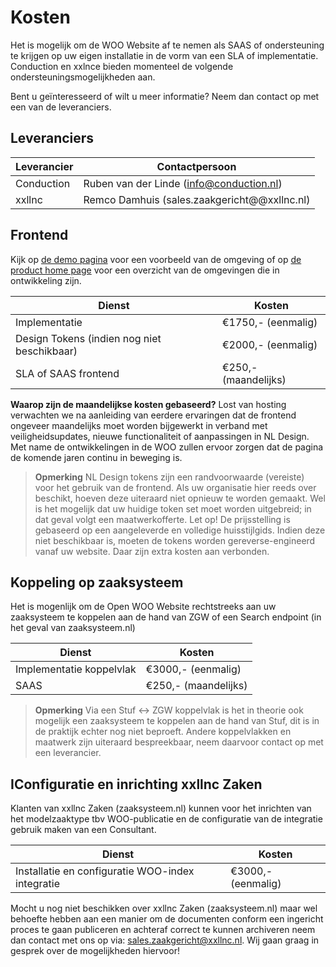 # Kosten

Het is mogelijk om de WOO Website af te nemen als SAAS of ondersteuning te krijgen op uw eigen installatie in de vorm van een SLA of implementatie. Conduction en xxlnce bieden momenteel de volgende ondersteuningsmogelijkheden aan.

Bent u geïnteresseerd of wilt u meer informatie? Neem dan contact op met een van de leveranciers.

## Leveranciers
| Leverancier | Contactpersoon                               |
|------------|----------------------------------------------|
| Conduction | Ruben van der Linde (info@conduction.nl)     |
| xxllnc     | Remco Damhuis (sales.zaakgericht@@xxllnc.nl) |

## Frontend
Kijk op [de demo pagina](https://conductionnl.github.io/woo-website-xxllnc) voor een voorbeeld van de omgeving of op [de product home page](https://openwoo.app/) voor een overzicht van de omgevingen die in ontwikkeling zijn.

| Dienst                                         | Kosten                 |
|------------------------------------------------|------------------------|
| Implementatie                                  | €1750,- (eenmalig)     |
| Design Tokens (indien nog niet beschikbaar)    | €2000,- (eenmalig)     |
| SLA of SAAS frontend                           | €250,- (maandelijks)   |

**Waarop zijn de maandelijkse kosten gebaseerd?**
Lost van hosting verwachten we na aanleiding van eerdere ervaringen dat de frontend ongeveer maandelijks moet worden bijgewerkt in verband met veiligheidsupdates, nieuwe functionaliteit of aanpassingen in NL Design. Met name de ontwikkelingen in de WOO zullen ervoor zorgen dat de pagina de komende jaren continu in beweging is.

> **Opmerking**
> NL Design tokens zijn een randvoorwaarde (vereiste) voor het gebruik van de frontend. Als uw organisatie hier reeds over beschikt, hoeven deze uiteraard niet opnieuw te worden gemaakt. Wel is het mogelijk dat uw huidige token set moet worden uitgebreid; in dat geval volgt een maatwerkofferte. Let op! De prijsstelling is gebaseerd op een aangeleverde en volledige huisstijlgids. Indien deze niet beschikbaar is, moeten de tokens worden gereverse-engineerd vanaf uw website. Daar zijn extra kosten aan verbonden.

## Koppeling op zaaksysteem 
Het is mogenlijk om de Open WOO Website rechtstreeks aan uw zaaksysteem te koppelen aan de hand van ZGW of een Search endpoint (in het geval van zaaksysteem.nl)

| Dienst                                       | Kosten                 |
|----------------------------------------------|------------------------|
| Implementatie koppelvlak                     | €3000,- (eenmalig)     |
| SAAS                                         | €250,- (maandelijks)   |


> **Opmerking**
> Via een Stuf <-> ZGW koppelvlak is het in theorie ook mogelijk een zaaksysteem te koppelen aan de hand van Stuf, dit is in de praktijk echter nog niet beproeft. Andere koppelvlakken en maatwerk zijn uiteraard bespreekbaar, neem daarvoor contact op met een leverancier.

## IConfiguratie en inrichting xxllnc Zaken
Klanten van xxllnc Zaken (zaaksysteem.nl) kunnen voor het inrichten van het modelzaaktype tbv WOO-publicatie en de configuratie van de integratie gebruik maken van een Consultant.

| Dienst                       | Kosten                 |
|------------------------------|------------------------|
| Installatie en configuratie WOO-index integratie | €3000,- (eenmalig)     |

Mocht u nog niet beschikken over xxllnc Zaken (zaaksysteem.nl) maar wel behoefte hebben aan een manier om de documenten conform een ingericht proces te gaan publiceren en achteraf correct te kunnen archiveren neem dan contact met ons op via: sales.zaakgericht@xxllnc.nl. Wij gaan graag in gesprek over de mogelijkheden hiervoor!
